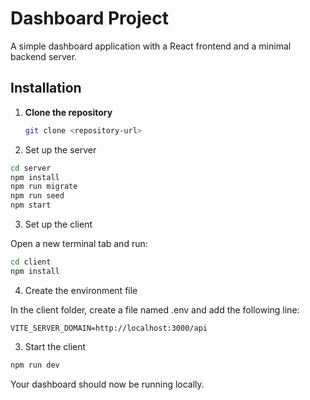 # Dashboard Project

A simple dashboard application with a React frontend and a minimal backend server.

## Installation

1. **Clone the repository**
   ```bash
   git clone <repository-url>
   ```
2. Set up the server

```bash
cd server
npm install
npm run migrate
npm run seed
npm start
```
3. Set up the client

Open a new terminal tab and run:

```bash
cd client
npm install
```

4. Create the environment file
   
In the client folder, create a file named .env and add the following line:
```
VITE_SERVER_DOMAIN=http://localhost:3000/api
```

3. Start the client
```bash
npm run dev
```
Your dashboard should now be running locally.

